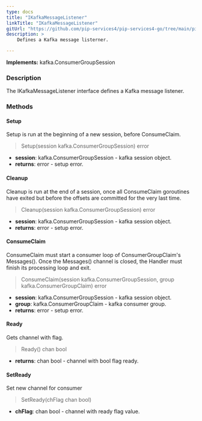 ```yaml
---
type: docs
title: "IKafkaMessageListener"
linkTitle: "IKafkaMessageListener"
gitUrl: "https://github.com/pip-services4/pip-services4-go/tree/main/pip-services4-kafka-go"
description: >
    Defines a Kafka message listerner.

---
```


**Implements:** kafka.ConsumerGroupSession

### Description

The IKafkaMessageListener interface defines a Kafka message listener.

### Methods

#### Setup
Setup is run at the beginning of a new session, before ConsumeClaim.

> Setup(session kafka.ConsumerGroupSession) error

- **session**: kafka.ConsumerGroupSession - kafka session object.
- **returns**: error - setup error.

#### Cleanup
Cleanup is run at the end of a session, once all ConsumeClaim goroutines have exited
but before the offsets are committed for the very last time.

> Cleanup(session kafka.ConsumerGroupSession) error

- **session**: kafka.ConsumerGroupSession - kafka session object.
- **returns**: error - setup error.

#### ConsumeClaim
ConsumeClaim must start a consumer loop of ConsumerGroupClaim's Messages().
Once the Messages() channel is closed, the Handler must finish its processing
loop and exit.

> ConsumeClaim(session kafka.ConsumerGroupSession, group kafka.ConsumerGroupClaim) error

- **session**: kafka.ConsumerGroupSession - kafka session object.
- **group**: kafka.ConsumerGroupClaim - kafka consumer group.
- **returns**: error - setup error.

#### Ready
Gets channel with flag.
> Ready() chan bool

- **returns**: chan bool - channel with bool flag ready.

#### SetReady
Set new channel for consumer

> SetReady(chFlag chan bool)

- **chFlag**: chan bool - channel with ready flag value.
